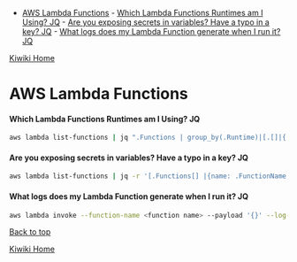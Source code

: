 - [AWS Lambda Functions](#aws-lambda-functions)
      - [Which Lambda Functions Runtimes am I Using? JQ](#which-lambda-functions-runtimes-am-i-using-jq)
      - [Are you exposing secrets in variables? Have a typo in a key? JQ](#are-you-exposing-secrets-in-variables-have-a-typo-in-a-key-jq)
      - [What logs does my Lambda Function generate when I run it? JQ](#what-logs-does-my-lambda-function-generate-when-i-run-it-jq)

[Kiwiki Home](/../../)
# AWS Lambda Functions

#### Which Lambda Functions Runtimes am I Using? JQ

```bash
aws lambda list-functions | jq ".Functions | group_by(.Runtime)|[.[]|{ runtime:.[0].Runtime, functions:[.[]|.FunctionName] }]"
```

#### Are you exposing secrets in variables? Have a typo in a key? JQ

```bash
aws lambda list-functions | jq -r '[.Functions[] |{name: .FunctionName, env: .Environment.Variables}] | .[] | select(.env|length > 0)'
```

#### What logs does my Lambda Function generate when I run it? JQ

```bash
aws lambda invoke --function-name <function name> --payload '{}' --log-type Tail - | jq -r '{ "StatusCode": .StatusCode, "LogResult": (.LogResult|@base64d)}'
```

[Back to top](#)

[Kiwiki Home](/../../)
